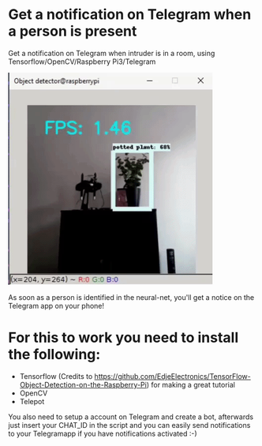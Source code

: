 # Get a notification on Telegram when a person is present
Get a notification on Telegram when intruder is in a room, using Tensorflow/OpenCV/Raspberry Pi3/Telegram

![](telegramtensor.gif)

As soon as a person is identified in the neural-net, you'll get a notice on the Telegram app on your phone!


# For this to work you need to install the following:
- Tensorflow (Credits to https://github.com/EdjeElectronics/TensorFlow-Object-Detection-on-the-Raspberry-Pi) for making a great tutorial
- OpenCV
- Telepot

You also need to setup a account on Telegram and create a bot, afterwards just insert your CHAT_ID in the script and you can easily send notifications to your Telegramapp if you have notifications activated :-)


